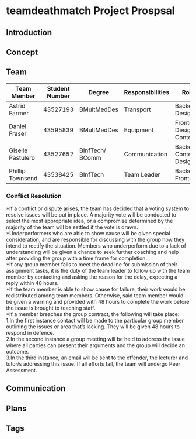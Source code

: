 # teamdeathmatch Project Prospsal

## Introduction

## Concept

## Team

Team Member  | Student Number | Degree        | Responsibilities |Role
------------- | ------------- | ------------- | ---------------- |------------
Astrid Farmer |43527193       |BMultMedDes     |Transport       |Backend, Design
Daniel Fraser |43595839       |BMultMedDes    |Equipment        |Frontend, Design, Content
Giselle Pastulero |43527652   | BInfTech/ BComm  |Communication   |Backend, Content, Design
Phillip Townsend | 43538425   |BInfTech       |Team Leader        |Backend, Frontend


### Conflict Resolution
*If a conflict or dispute arises, the team has decided that a voting system to resolve issues will be put in place. A majority vote will be conducted to select the most appropriate idea, or a compromise determined by the majority of the team will be settled if the vote is drawn.  
*Underperformers who are able to show cause will be given special consideration, and are responsible for discussing with the group how they intend to rectify the situation. Members who underperform due to a lack of understanding will be given a chance to seek further coaching and help after providing the group with a time frame for completion.  
*If any group member fails to meet the deadline for submission of their assignment tasks, it is the duty of the team leader to follow up with the team member by contacting and asking the reason for the delay, expecting a reply within 48 hours.  
*If the team member is able to show cause for failure, their work would be redistributed among team members. Otherwise, said team member would be given a warning and provided with 48 hours to complete the work before the issue is brought to teaching staff.  
*If a member breaches the group contract, the following will take place:  
  1.In the first instance contact will be made to the particular group member outlining the issues or area that’s lacking. They will be given 48 hours to respond in defence.  
  2.In the second instance a group meeting will be held to address the issue where all parties can present their arguments and the group will decide an outcome.    
  3.In the third instance, an email will be sent to the offender, the lecturer and tutor/s addressing this issue. If all efforts fail, the team will undergo Peer Assessment.  

## Communication

## Plans

## Tags

